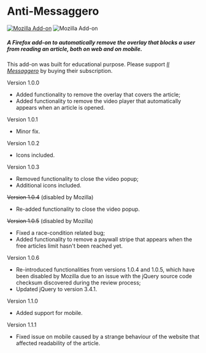 # Anti-Messaggero
[![Mozilla Add-on](https://img.shields.io/amo/v/anti-messaggero)](https://addons.mozilla.org/en-US/firefox/addon/anti-messaggero/) ![Mozilla Add-on](https://img.shields.io/amo/users/anti-messaggero)
##### A Firefox add-on to automatically remove the overlay that blocks a user from reading an article, both on web and on mobile.

This add-on was built for educational purpose. Please support [_Il Messaggero_](www.ilmessaggero.it) by buying their subscription.

Version 1.0.0
- Added functionality to remove the overlay that covers the article;
- Added functionality to remove the video player that automatically appears when an article is opened.

Version 1.0.1
- Minor fix.

Version 1.0.2
- Icons included.

Version 1.0.3
- Removed functionality to close the video popup;
- Additional icons included.

~~Version 1.0.4~~ (disabled by Mozilla)
- Re-added functionality to close the video popup.

~~Version 1.0.5~~ (disabled by Mozilla)
- Fixed a race-condition related bug;
- Added functionality to remove a paywall stripe that appears when the free articles limit hasn't been reached yet.

Version 1.0.6
- Re-introduced functionalities from versions 1.0.4 and 1.0.5, which have been disabled by Mozilla due to an issue with the jQuery source code checksum discovered during the review process;
- Updated jQuery to version 3.4.1.

Version 1.1.0
- Added support for mobile.

Version 1.1.1
- Fixed issue on mobile caused by a strange behaviour of the website that affected readability of the article.
